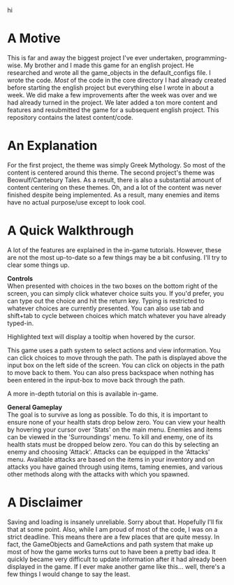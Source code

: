 hi  
  
# A Motive  
This is far and away the biggest project I've ever undertaken, programming-wise. My brother and I made this game for an english project. He researched and wrote all the game_objects in the default_configs file. I wrote the code. *Most* of the code in the core directory I had already created before starting the english project but everything else I wrote in about a week. We did make a few improvements after the week was over and we had already turned in the project. We later added a ton more content and features and resubmitted the game for a subsequent english project. This repository contains the latest content/code.  
  
# An Explanation  
For the first project, the theme was simply Greek Mythology. So most of the content is centered around this theme. The second project's theme was Beowulf/Cantebury Tales. As a result, there is also a substantial amount of content centering on these themes. Oh, and a lot of the content was never finished despite being implemented. As a result, many enemies and items have no actual purpose/use except to look cool.  
  
# A Quick Walkthrough  
A lot of the features are explained in the in-game tutorials. However, these are not the most up-to-date so a few things may be a bit confusing. I'll try to clear some things up.  
  
**Controls**  
When presented with choices in the two boxes on the bottom right of the screen, you can simply click whatever choice suits you. If you'd prefer, you can type out the choice and hit the return key. Typing is restricted to whatever choices are currently presented. You can also use tab and shift+tab to cycle between choices which match whatever you have already typed-in.  
  
Highlighted text will display a tooltip when hovered by the cursor.  
  
This game uses a path system to select actions and view information. You can click choices to move through the path. The path is displayed above the input box on the left side of the screen. You can click on objects in the path to move back to them. You can also press backspace when nothing has been entered in the input-box to move back through the path.  
  
A more in-depth tutorial on this is available in-game.  
  
**General Gameplay**  
The goal is to survive as long as possible. To do this, it is important to ensure none of your health stats drop below zero. You can view your health by hovering your cursor over 'Stats' on the main menu. Enemies and items can be viewed in the 'Surroundings' menu. To kill and enemy, one of its health stats must be dropped below zero. You can do this by selecting an enemy and choosing 'Attack'. Attacks can be equipped in the 'Attacks' menu. Available attacks are based on the items in your inventory and on attacks you have gained through using items, taming enemies, and various other methods along with the attacks with which you spawned.
  
# A Disclaimer  
Saving and loading is insanely unreliable. Sorry about that. Hopefully I'll fix that at some point. Also, while I am proud of most of the code, I was on a strict deadline. This means there are a few places that are quite messy. In fact, the GameObjects and GameActions and path system that make up most of how the game works turns out to have been a pretty bad idea. It quickly became very difficult to update information after it had already been displayed in the game. If I ever make another game like this... well, there's a few things I would change to say the least.
